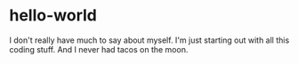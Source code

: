 # hello-world

I don't really have much to say about myself.
I'm just starting out with all this coding stuff. 
And I never had tacos on the moon.
